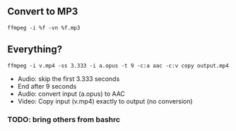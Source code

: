 ## Convert to MP3

```
ffmpeg -i %f -vn %f.mp3
```

## Everything?
```
ffmpeg -i v.mp4 -ss 3.333 -i a.opus -t 9 -c:a aac -c:v copy output.mp4
```

* Audio: skip the first 3.333 seconds
* End after 9 seconds
* Audio: convert input (a.opus) to AAC
* Video: Copy input (v.mp4) exactly to output (no conversion)


### TODO: bring others from bashrc
